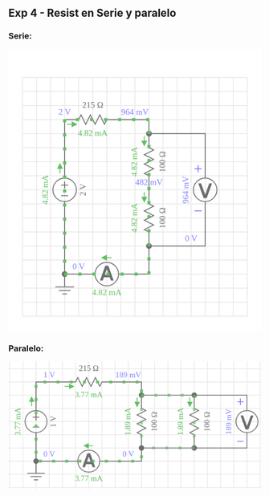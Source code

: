 ## Exp 4 - Resist en Serie y paralelo

### Serie:

![img1](images/serie.png)

### Paralelo:

![](images/paral.png)
